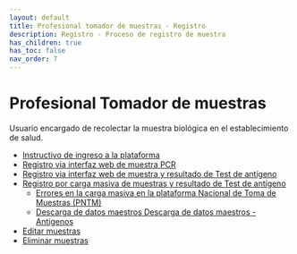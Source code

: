 ```yaml
---
layout: default
title: Profesional tomador de muestras - Registro
description: Registro - Proceso de registro de muestra
has_children: true
has_toc: false
nav_order: 7
---
```

# Profesional Tomador de muestras
Usuario encargado de recolectar la muestra biológica en el establecimiento de salud.

- [Instructivo de ingreso a la plataforma](/page71_Instructivo_ingreso_pntm.md)
- [Registro via interfaz web de muestra PCR](/page72_Profesional_TM_Creacion_PCR.md)
- [Registro via interfaz web de muestra y resultado de Test de antígeno](/page73_profesional_tTM_Antigeno)
- [Registro por carga masiva de muestras y resultado de Test de antígeno]()
    - [Errores en la carga masiva en la plataforma Nacional de Toma de Muestras (PNTM)]()
    - [Descarga de datos maestros Descarga de datos maestros - Antigenos]()
- [Editar muestras]()
- [Eliminar muestras]()